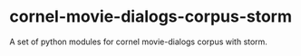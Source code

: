 # cornel-movie-dialogs-corpus-storm
A set of python modules for cornel movie-dialogs corpus with storm.
